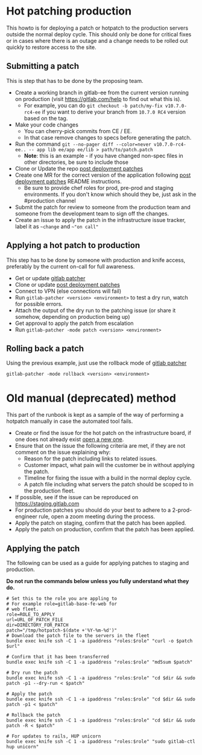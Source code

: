# Hot patching production

This howto is for deploying a patch or hotpatch to the production servers
outside the normal deploy cycle. This should only be done for critical fixes or
in cases where there is an outage and a change needs to be rolled out quickly
to restore access to the site.

## Submitting a patch

This is step that has to be done by the proposing team.

* Create a working branch in gitlab-ee from the current version running on
  production (visit https://gitlab.com/help to find out what this is).
  * For example, you can do `git checkout -b patch/my-fix v10.7.0-rc4-ee` if you want
    to derive your branch from `10.7.0 RC4` version based on the tag.
* Make your code changes
  * You can cherry-pick commits from CE / EE.
  * In that case remove changes to specs before generating the patch.
* Run the command `git --no-pager diff --color=never v10.7.0-rc4-ee.. -- app lib ee/app ee/lib > path/to/patch.patch`
  * **Note**: this is an example - if you have changed non-spec files in other
    directories, be sure to include those 
* Clone or Update the repo [post deployment patches][pdp]
* Create one MR for the correct version of the application following [post
  deployment patches][pdp-readme] README instructions.
  * Be sure to provide chef roles for prod, pre-prod and staging environments.
    If you don't know which should they be, just ask in the #production channel
* Submit the patch for review to someone from the production team and someone
  from the development team to sign off the changes.
* Create an issue to apply the patch in the infrastructure issue tracker, label
  it as `~change` and `~"on call"`

## Applying a hot patch to production

This step has to be done by someone with production and knife access,
preferably by the current on-call for full awareness.

* Get or update [gitlab patcher][gp]
* Clone or update [post deployment patches][pdp]
* Connect to VPN (else connections will fail)
* Run `gitlab-patcher <version> <environment>` to test a dry run, watch for
  possible errors.
* Attach the output of the dry run to the patching issue (or share it somehow,
  depending on production being up)
* Get approval to apply the patch from escalation
* Run `gitlab-patcher -mode patch <version> <environment>`

## Rolling back a patch

Using the previous example, just use the rollback mode of [gitlab patcher][gp]

`gitlab-patcher -mode rollback <version> <environment>`



# Old manual (deprecated) method

This part of the runbook is kept as a sample of the way of performing a
hotpatch manually in case the automated tool fails.

* Create or find the issue for the hot patch on the infrastructure board, if
  one does not already exist [open a new
  one](https://gitlab.com/gitlab-com/infrastructure/issues/new).
* Ensure that on the issue the following criteria are met, if they are not
  comment on the issue explaining why:
    * Reason for the patch including links to related issues.
    * Customer impact, what pain will the customer be in without applying the
      patch.
    * Timeline for fixing the issue with a build in the normal deploy cycle.
    * A patch file including what servers the patch should be scoped to in the
      production fleet.
* If possible, see if the issue can be reproduced on https://staging.gitlab.com
* For production patches you should do your best to adhere to a 2-prod-engineer
  rule, open a zoom meeting during the process.
* Apply the patch on staging, confirm that the patch has been applied.
* Apply the patch on production, confirm that the patch has been applied.


## Applying the patch

The following can be used as a guide for applying patches to staging and production.

**Do not run the commands below unless you fully understand what they do.**

```
# Set this to the role you are appling to
# For example role=gitlab-base-fe-web for
# web fleet.
role=ROLE_TO_APPLY
url=URL_OF_PATCH_FILE
dir=DIRECTORY_FOR_PATCH
patch="/tmp/hotpatch-$(date +'%Y-%m-%d')"
# Download the patch file to the servers in the fleet
bundle exec knife ssh -C 1 -a ipaddress "roles:$role" "curl -o $patch $url"

# Confirm that it has been transferred
bundle exec knife ssh -C 1 -a ipaddress "roles:$role" "md5sum $patch"

# Dry run the patch
bundle exec knife ssh -C 1 -a ipaddress "roles:$role" "cd $dir && sudo patch -p1 --dry-run < $patch"

# Apply the patch
bundle exec knife ssh -C 1 -a ipaddress "roles:$role" "cd $dir && sudo patch -p1 < $patch"

# Rollback the patch
bundle exec knife ssh -C 1 -a ipaddress "roles:$role" "cd $dir && sudo patch -R < $patch"

# For updates to rails, HUP unicorn
bundle exec knife ssh -C 1 -a ipaddress "roles:$role" "sudo gitlab-ctl hup unicorn"
```


[pdp]: https://dev.gitlab.org/gitlab/post-deployment-patches
[pdp-readme]: https://dev.gitlab.org/gitlab/post-deployment-patches/tree/master/README.md
[gp]: https://gitlab.com/gl-infra/gitlab-patcher
